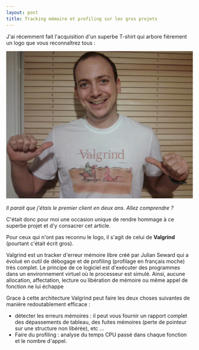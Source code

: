 ```yaml
---
layout: post
title: Tracking mémoire et profiling sur les gros projets 
---
```


J'ai récemment fait l'acquisition d'un superbe T-shirt qui arbore fièrement un logo que vous reconnaîtrez tous :

![placeholder](/public/img/2012/valgrind-man.png "Large example image")

_Il parait que j'étais le premier client en deux ans. Allez comprendre ?_

C'était donc pour moi une occasion unique de rendre hommage à ce superbe projet et d'y consacrer cet article.

Pour ceux qui n'ont pas reconnu le logo, il s'agit de celui de __Valgrind__ (pourtant c'était écrit gros).

Valgrind est un tracker d'erreur mémoire libre créé par Julian Seward qui a évolué en outil de débogage et de profiling (profilage en français moche) très complet.
Le principe de ce logiciel est d'exécuter des programmes dans un environnement virtuel où le processeur est simulé.
Ainsi, aucune allocation, affectation, lecture ou libération de mémoire ou même appel de fonction ne lui échappe

Grace à cette architecture Valgrind peut faire les deux choses suivantes de manière redoutablement efficace :

-    détecter les erreurs mémoires : il peut vous fournir un rapport complet des dépassements de tableau, des fuites mémoires (perte de pointeur sur une structure non libérée), etc ...
-    Faire du profiling : analyse du temps CPU passé dans chaque fonction et le nombre d'appel.

